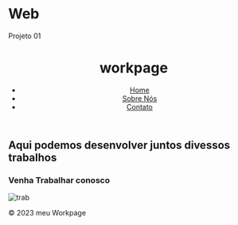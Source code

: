 # Web
Projeto 01
<!DOCTYPE html>
<html lang="pt-br">
<head>
    <title>Workpage</title>
</head>
<body>
    <header>
        <h1>workpage</h1>
       <nav>
        <ul>
            <li><a href="#">Home</a></li>
            <li><a href="#">Sobre Nós</a></li>
			<li><a href="#">Contato</a></li>
        </ul>
       </nav>
       </header>
 <section>
    <h2>Aqui podemos desenvolver juntos divessos trabalhos</h2>
    <h3>Venha Trabalhar conosco</h3>
    <img  src="https://pixabay.com/pt/photos/desesperado-homem-de-negocios-2261021/" alt="trab"

 </section> 
 <footer>
    <p>&copy; 2023 meu Workpage</p>
 </footer>  

</body>
</html>
